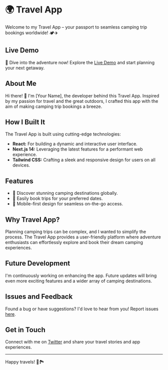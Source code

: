 # 🌍 Travel App

Welcome to my Travel App – your passport to seamless camping trip bookings worldwide! 🏕️✈️


## Live Demo

🚀 Dive into the adventure now! Explore the [Live Demo](https://travel-app-two-alpha.vercel.app) and start planning your next getaway.

## About Me

Hi there! 👋 I'm [Your Name], the developer behind this Travel App. Inspired by my passion for travel and the great outdoors, I crafted this app with the aim of making camping trip bookings a breeze.

## How I Built It

The Travel App is built using cutting-edge technologies:
- **React:** For building a dynamic and interactive user interface.
- **Next.js 14:** Leveraging the latest features for a performant web experience.
- **Tailwind CSS:** Crafting a sleek and responsive design for users on all devices.

## Features

- 🌄 Discover stunning camping destinations globally.
- 📅 Easily book trips for your preferred dates.
- 📱 Mobile-first design for seamless on-the-go access.

## Why Travel App?

Planning camping trips can be complex, and I wanted to simplify the process. The Travel App provides a user-friendly platform where adventure enthusiasts can effortlessly explore and book their dream camping experiences. 

## Future Development

I'm continuously working on enhancing the app. Future updates will bring even more exciting features and a wider array of camping destinations.

## Issues and Feedback

Found a bug or have suggestions? I'd love to hear from you! Report issues [here](https://github.com/mutaremalcolm/travel-app/issues).

## Get in Touch

Connect with me on [Twitter](https://twitter.com/malcolmtech) and share your travel stories and app experiences.



---

Happy travels! 🌟🏞️
